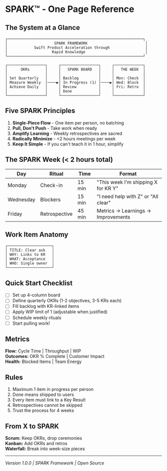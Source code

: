 # SPARK™ - One Page Reference

## The System at a Glance

```
┌─────────────────────────────────────────────────────────────┐
│                     SPARK FRAMEWORK                          │
│            Swift Product Acceleration through                │
│                    Rapid Knowledge                           │
└─────────────────────────────────────────────────────────────┘

┌─────────────────┐     ┌─────────────────┐     ┌─────────────┐
│      OKRs       │     │   SPARK BOARD   │     │   THE WEEK  │
│                 │     │                 │     │             │
│ Set Quarterly   │     │ Backlog         │     │ Mon: Check  │
│ Measure Weekly  │────▶│ In Progress (1) │────▶│ Wed: Block  │
│ Achieve Daily   │     │ Review          │     │ Fri: Retro  │
│                 │     │ Done            │     │             │
└─────────────────┘     └─────────────────┘     └─────────────┘
```

## Five SPARK Principles
1. **Single-Piece Flow** - One item per person, no batching
2. **Pull, Don't Push** - Take work when ready
3. **Amplify Learning** - Weekly retrospectives are sacred  
4. **Radically Minimize** - <2 hours meetings per week
5. **Keep It Simple** - If you can't teach it in 1 hour, simplify

## The SPARK Week (< 2 hours total)

| Day | Ritual | Time | Format |
|-----|--------|------|--------|
| Monday | Check-in | 15 min | "This week I'm shipping X for KR Y" |
| Wednesday | Blockers | 15 min | "I need help with Z" or "All clear" |
| Friday | Retrospective | 45 min | Metrics → Learnings → Improvements |

## Work Item Anatomy
```
┌────────────────────┐
│ TITLE: Clear ask   │
│ WHY: Links to KR   │
│ WHAT: Acceptance   │
│ WHO: Single owner  │
└────────────────────┘
```

## Quick Start Checklist
- [ ] Set up 4-column board
- [ ] Define quarterly OKRs (1-2 objectives, 3-5 KRs each)
- [ ] Fill backlog with KR-linked items
- [ ] Apply WIP limit of 1 (adjustable when justified)
- [ ] Schedule weekly rituals
- [ ] Start pulling work!

## Metrics
**Flow:** Cycle Time | Throughput | WIP  
**Outcomes:** OKR % Complete | Customer Impact  
**Health:** Blocked Items | Team Energy

## Rules
1. Maximum 1 item in progress per person
2. Done means shipped to users
3. Every item must link to a Key Result
4. Retrospectives cannot be skipped
5. Trust the process for 4 weeks

## From X to SPARK
**Scrum:** Keep OKRs, drop ceremonies  
**Kanban:** Add OKRs and retros  
**Waterfall:** Break into week-size pieces

---
*Version 1.0.0 | SPARK Framework | Open Source*
